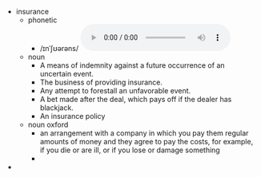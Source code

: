 - insurance
	- phonetic
		- /ɪnˈʃʊərəns/
		  <audio controls><source src="https://api.dictionaryapi.dev/media/pronunciations/en/insurance-us.mp3"></audio>
	- noun
		- A means of indemnity against a future occurrence of an uncertain event.
		- The business of providing insurance.
		- Any attempt to forestall an unfavorable event.
		- A bet made after the deal, which pays off if the dealer has blackjack.
		- An insurance policy
	- noun oxford
		- an arrangement with a company in which you pay them regular amounts of money and they agree to pay the costs, for example, if you die or are ill, or if you lose or damage something
		-
-